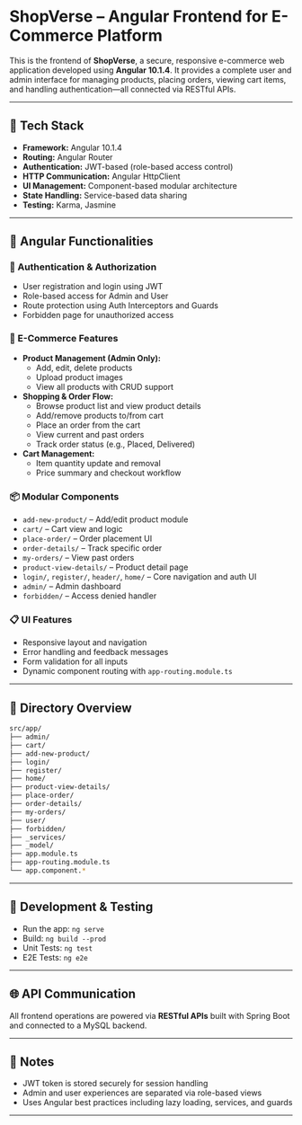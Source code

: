 
# ShopVerse – Angular Frontend for E-Commerce Platform

This is the frontend of **ShopVerse**, a secure, responsive e-commerce web application developed using **Angular 10.1.4**. It provides a complete user and admin interface for managing products, placing orders, viewing cart items, and handling authentication—all connected via RESTful APIs.

---

## 🔧 Tech Stack

- **Framework:** Angular 10.1.4
- **Routing:** Angular Router
- **Authentication:** JWT-based (role-based access control)
- **HTTP Communication:** Angular HttpClient
- **UI Management:** Component-based modular architecture
- **State Handling:** Service-based data sharing
- **Testing:** Karma, Jasmine

---

## 🚀 Angular Functionalities

### 🔐 Authentication & Authorization
- User registration and login using JWT
- Role-based access for Admin and User
- Route protection using Auth Interceptors and Guards
- Forbidden page for unauthorized access

### 🛒 E-Commerce Features
- **Product Management (Admin Only):**
  - Add, edit, delete products
  - Upload product images
  - View all products with CRUD support
- **Shopping & Order Flow:**
  - Browse product list and view product details
  - Add/remove products to/from cart
  - Place an order from the cart
  - View current and past orders
  - Track order status (e.g., Placed, Delivered)
- **Cart Management:**
  - Item quantity update and removal
  - Price summary and checkout workflow

### 📦 Modular Components
- `add-new-product/` – Add/edit product module
- `cart/` – Cart view and logic
- `place-order/` – Order placement UI
- `order-details/` – Track specific order
- `my-orders/` – View past orders
- `product-view-details/` – Product detail page
- `login/`, `register/`, `header/`, `home/` – Core navigation and auth UI
- `admin/` – Admin dashboard
- `forbidden/` – Access denied handler

### 📋 UI Features
- Responsive layout and navigation
- Error handling and feedback messages
- Form validation for all inputs
- Dynamic component routing with `app-routing.module.ts`

---

## 📁 Directory Overview

```bash
src/app/
├── admin/
├── cart/
├── add-new-product/
├── login/
├── register/
├── home/
├── product-view-details/
├── place-order/
├── order-details/
├── my-orders/
├── user/
├── forbidden/
├── _services/
├── _model/
├── app.module.ts
├── app-routing.module.ts
└── app.component.*
```

---

## 🧪 Development & Testing

- Run the app: `ng serve`
- Build: `ng build --prod`
- Unit Tests: `ng test`
- E2E Tests: `ng e2e`

---

## 🌐 API Communication

All frontend operations are powered via **RESTful APIs** built with Spring Boot and connected to a MySQL backend.

---

## 📌 Notes

- JWT token is stored securely for session handling
- Admin and user experiences are separated via role-based views
- Uses Angular best practices including lazy loading, services, and guards

---

